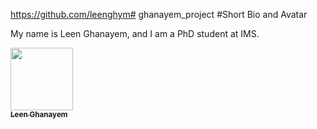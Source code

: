 https://github.com/leenghym# ghanayem_project
#Short Bio and Avatar

My name is Leen Ghanayem, and I am a PhD student at IMS.

<a href= "https://github.com/leenghym">
 <img src="https://avatars.githubusercontent.com/u/210390914?v=4" width="100px;" alt=""/>
   <br /><sub><b>Leen Ghanayem</b></sub>
</a>
